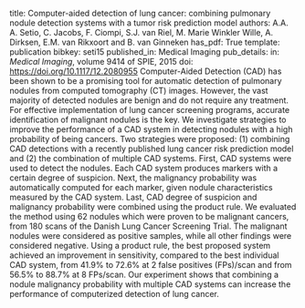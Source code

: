 title: Computer-aided detection of lung cancer: combining pulmonary nodule detection systems with a tumor risk prediction model
authors: A.A. A. Setio, C. Jacobs, F. Ciompi, S.J. van Riel, M. Marie Winkler Wille, A. Dirksen, E.M. van Rikxoort and B. van Ginneken
has_pdf: True
template: publication
bibkey: seti15
published_in: Medical Imaging
pub_details: in: <i>Medical Imaging</i>, volume 9414 of SPIE, 2015
doi: https://doi.org/10.1117/12.2080955
Computer-Aided Detection (CAD) has been shown to be a promising tool for automatic detection of pulmonary nodules from computed tomography (CT) images. However, the vast majority of detected nodules are benign and do not require any treatment. For effective implementation of lung cancer screening programs, accurate identification of malignant nodules is the key. We investigate strategies to improve the performance of a CAD system in detecting nodules with a high probability of being cancers. Two strategies were proposed: (1) combining CAD detections with a recently published lung cancer risk prediction model and (2) the combination of multiple CAD systems. First, CAD systems were used to detect the nodules. Each CAD system produces markers with a certain degree of suspicion. Next, the malignancy probability was automatically computed for each marker, given nodule characteristics measured by the CAD system. Last, CAD degree of suspicion and malignancy probability were combined using the product rule. We evaluated the method using 62 nodules which were proven to be malignant cancers, from 180 scans of the Danish Lung Cancer Screening Trial. The malignant nodules were considered as positive samples, while all other findings were considered negative. Using a product rule, the best proposed system achieved an improvement in sensitivity, compared to the best individual CAD system, from 41.9% to 72.6% at 2 false positives (FPs)/scan and from 56.5% to 88.7% at 8 FPs/scan. Our experiment shows that combining a nodule malignancy probability with multiple CAD systems can increase the performance of computerized detection of lung cancer.

